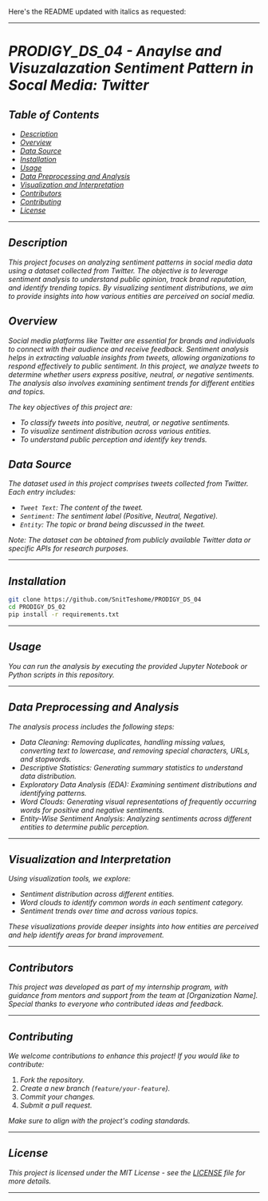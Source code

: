 Here's the README updated with italics as requested:

---

# *PRODIGY_DS_04 - Anaylse and Visuzalazation Sentiment Pattern in Socal Media: Twitter*

## *Table of Contents*
- [*Description*](#description)
- [*Overview*](#overview)
- [*Data Source*](#data-source)
- [*Installation*](#installation)
- [*Usage*](#usage)
- [*Data Preprocessing and Analysis*](#data-preprocessing-and-analysis)
- [*Visualization and Interpretation*](#visualization-and-interpretation)
- [*Contributors*](#contributors)
- [*Contributing*](#contributing)
- [*License*](#license)

---

## *Description*
*This project focuses on analyzing sentiment patterns in social media data using a dataset collected from Twitter. The objective is to leverage sentiment analysis to understand public opinion, track brand reputation, and identify trending topics. By visualizing sentiment distributions, we aim to provide insights into how various entities are perceived on social media.*

## *Overview*
*Social media platforms like Twitter are essential for brands and individuals to connect with their audience and receive feedback. Sentiment analysis helps in extracting valuable insights from tweets, allowing organizations to respond effectively to public sentiment. In this project, we analyze tweets to determine whether users express positive, neutral, or negative sentiments. The analysis also involves examining sentiment trends for different entities and topics.*

*The key objectives of this project are:*
- *To classify tweets into positive, neutral, or negative sentiments.*
- *To visualize sentiment distribution across various entities.*
- *To understand public perception and identify key trends.*

## *Data Source*
*The dataset used in this project comprises tweets collected from Twitter. Each entry includes:*
- *`Tweet Text`: The content of the tweet.*
- *`Sentiment`: The sentiment label (Positive, Neutral, Negative).*
- *`Entity`: The topic or brand being discussed in the tweet.*

*Note: The dataset can be obtained from publicly available Twitter data or specific APIs for research purposes.*

---

## *Installation*
```bash
git clone https://github.com/SnitTeshome/PRODIGY_DS_04
cd PRODIGY_DS_02
pip install -r requirements.txt
```
---

## *Usage*
*You can run the analysis by executing the provided Jupyter Notebook or Python scripts in this repository.*

---

## *Data Preprocessing and Analysis*
*The analysis process includes the following steps:*
- *Data Cleaning: Removing duplicates, handling missing values, converting text to lowercase, and removing special characters, URLs, and stopwords.*
- *Descriptive Statistics: Generating summary statistics to understand data distribution.*
- *Exploratory Data Analysis (EDA): Examining sentiment distributions and identifying patterns.*
- *Word Clouds: Generating visual representations of frequently occurring words for positive and negative sentiments.*
- *Entity-Wise Sentiment Analysis: Analyzing sentiments across different entities to determine public perception.*

---

## *Visualization and Interpretation*
*Using visualization tools, we explore:*
- *Sentiment distribution across different entities.*
- *Word clouds to identify common words in each sentiment category.*
- *Sentiment trends over time and across various topics.*

*These visualizations provide deeper insights into how entities are perceived and help identify areas for brand improvement.*

---

## *Contributors*
*This project was developed as part of my internship program, with guidance from mentors and support from the team at [Organization Name]. Special thanks to everyone who contributed ideas and feedback.*

---

## *Contributing*
*We welcome contributions to enhance this project! If you would like to contribute:*
1. *Fork the repository.*
2. *Create a new branch (`feature/your-feature`).*
3. *Commit your changes.*
4. *Submit a pull request.*

*Make sure to align with the project's coding standards.*

---

## *License*
*This project is licensed under the MIT License - see the [LICENSE](LICENSE) file for more details.*

--- 

